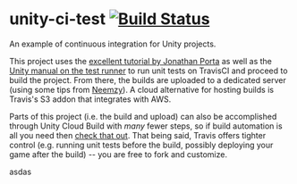 # unity-ci-test [![Build Status](https://travis-ci.org/SebastianJay/unity-ci-test.svg?branch=master)](https://travis-ci.org/SebastianJay/unity-ci-test)
An example of continuous integration for Unity projects.

This project uses the [excellent tutorial by Jonathan Porta](https://jonathan.porta.codes/2015/04/17/automatically-build-your-unity3d-project-in-the-cloud-using-travisci-for-free/) as well as the [Unity manual on the test runner](https://docs.unity3d.com/Manual/testing-editortestsrunner.html) to run unit tests on TravisCI and proceed to build the project. From there, the builds are uploaded to a dedicated server (using some tips from [Neemzy](https://neemzy.org/articles/deploy-to-your-own-server-through-ssh-with-travis-ci)). A cloud alternative for hosting builds is Travis's S3 addon that integrates with AWS.

Parts of this project (i.e. the build and upload) can also be accomplished through Unity Cloud Build with _many_ fewer steps, so if build automation is all you need then [check that out](https://unity3d.com/services/cloud-build). That being said, Travis offers tighter control (e.g. running unit tests before the build, possibly deploying your game after the build) -- you are free to fork and customize.

asdas